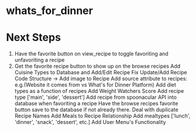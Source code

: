 # whats_for_dinner

# Next Steps
1. Have the favorite button on view_recipe to toggle favoriting and unfavoriting a recipe
2. Get the favorite recipe button to show up on the browse recipes
Add Cuisine Types to Database and Add/Edit Recipe
Fix Update/Add Recipe Code Structure
-> 
Add image to Recipe
Add source attribute to recipes: e.g.(Website it comes from vs What's for Dinner Platform)
Add diet types as a function of recipes
Add Weight Watchers Score
Add recipe type ['main', 'side', 'dessert']
Add recipe from spoonacular API into database when favoriting a recipe
Have the browse recipes favorite button save to the database if not already there. 
Deal with duplicate Recipe Names
Add Meals to Recipe Relationship
Add mealtypes ['lunch', 'dinner', 'snack', 'dessert', etc.]
Add User Menu's Functionality

